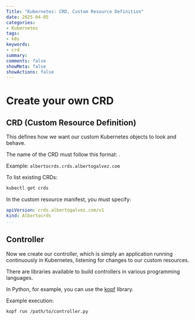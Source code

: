 ```yaml
---
Title: "Kubernetes: CRD, Custom Resource Definition"
date: 2025-04-05
categories:
- Kubernetes
tags:
- k8s
keywords:
- crd
summary: 
comments: false
showMeta: false
showActions: false
---
```


# Create your own CRD

## CRD (Custom Resource Definition)

This defines how we want our custom Kubernetes objects to look and behave.

The name of the CRD must follow this format: <plural-name>.<api-group>

Example: `albertocrds.crds.albertogalvez.com` 
    
To list existing CRDs:

```sh
kubectl get crds
```

In the custom resource manifest, you must specify:

```yaml
apiVersion: crds.albertogalvez.com/v1
kind: Albertocrds
...
```

## Controller

Now we create our controller, which is simply an application running continuously in Kubernetes, listening for changes to our custom resources.

There are libraries available to build controllers in various programming languages.

In Python, for example, you can use the [kopf](https://github.com/nolar/kopf) library.

Example execution:

```sh
kopf run /path/to/controller.py
```
